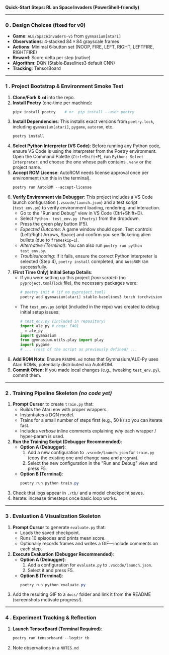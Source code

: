 **Quick‑Start Steps: RL on Space Invaders (PowerShell‑friendly)**

---

### 0 . Design Choices (fixed for v0)
- **Game**: `ALE/SpaceInvaders-v5` from `gymnasium[atari]`
- **Observations**: 4‑stacked 84 × 84 grayscale frames
- **Actions**: Minimal 6‑button set (NOOP, FIRE, LEFT, RIGHT, LEFTFIRE, RIGHTFIRE)
- **Reward**: Score delta per step (native)
- **Algorithm**: DQN (Stable‑Baselines3 default CNN)
- **Tracking**: TensorBoard

---

### 1 . Project Bootstrap & Environment Smoke Test
1. **Clone/Fork & `cd`** into the repo.
2. **Install Poetry** (one‑time per machine):
   ```powershell
   pipx install poetry    # or  pip install --user poetry
   ```
3. **Install Dependencies**: This installs exact versions from `poetry.lock`, including `gymnasium[atari]`, `pygame`, `autorom`, etc.
   ```powershell
   poetry install
   ```
4. **Select Python Interpreter (VS Code)**: Before running any Python code, ensure VS Code is using the interpreter from the Poetry environment. Open the Command Palette (`Ctrl+Shift+P`), run `Python: Select Interpreter`, and choose the one whose path contains `.venv` or the project name.
5. **Accept ROM License**: AutoROM needs license approval once per environment (run this in the terminal).
   ```powershell
   poetry run AutoROM --accept-license
   ```
6. **Verify Environment via Debugger**: This project includes a VS Code launch configuration (`.vscode/launch.json`) and a test script (`test_env.py`) to verify environment loading, rendering, and interaction.
   - Go to the "Run and Debug" view in VS Code (Ctrl+Shift+D).
   - Select `Python: test_env.py (Poetry)` from the dropdown.
   - Press the green play button (F5).
   - *Expected Outcome*: A game window should open. Test controls (Left/Right Arrows, Space) and confirm you see flickering alien bullets (due to `frameskip=1`).
   - *Alternative (Terminal)*: You can also run `poetry run python test_env.py`.
   - *Troubleshooting*: If it fails, ensure the correct Python interpreter is selected (Step 4), `poetry install` completed, and `AutoROM` ran successfully.
7. **(First Time Only) Initial Setup Details**:
   - If you were setting up this project *from scratch* (no `pyproject.toml`/`lock` file), the necessary packages were:
     ```powershell
     # poetry init # (if no pyproject.toml)
     poetry add gymnasium[atari] stable-baselines3 torch torchvision tensorboard opencv-python black ruff pygame autorom
     ```
   - The `test_env.py` script (included in the repo) was created to debug initial setup issues:
     ```python
     # test_env.py (Included in repository)
     import ale_py # noqa: F401
     _ = ale_py
     import gymnasium
     from gymnasium.utils.play import play
     import pygame
     # ... (rest of the script as previously defined) ...
     ```
8. **Add ROM Note**: Ensure `README.md` notes that Gymnasium/ALE-Py uses Atari ROMs, potentially distributed via AutoROM.
9. **Commit Often**: If you made local changes (e.g., tweaking `test_env.py`), commit them.

---

### 2 . Training Pipeline Skeleton *(no code yet)*
1. **Prompt Cursor** to create `train.py` that:
   - Builds the Atari env with proper wrappers.
   - Instantiates a DQN model.
   - Trains for a small number of steps first (e.g., 50 k) so you can iterate fast.
   - Includes *verbose* inline comments explaining *why* each wrapper / hyper‑param is used.
2. **Run the Training Script (Debugger Recommended)**:
   - **Option A (Debugger)**:
     1. Add a new configuration to `.vscode/launch.json` for `train.py` (copy the existing one and change `name` and `program`).
     2. Select the new configuration in the "Run and Debug" view and press F5.
   - **Option B (Terminal)**:
     ```powershell
     poetry run python train.py
     ```
3. Check that logs appear in `./tb/` and a model checkpoint saves.
4. Iterate: increase timesteps once basic loop works.

---

### 3 . Evaluation & Visualization Skeleton
1. **Prompt Cursor** to generate `evaluate.py` that:
   - Loads the saved checkpoint.
   - Runs 10 episodes and prints mean score.
   - Optionally records frames and writes a GIF—include comments on each step.
2. **Execute Evaluation (Debugger Recommended)**:
   - **Option A (Debugger)**:
     1. Add a configuration for `evaluate.py` to `.vscode/launch.json`.
     2. Select it and press F5.
   - **Option B (Terminal)**:
     ```powershell
     poetry run python evaluate.py
     ```
3. Add the resulting GIF to a `docs/` folder and link it from the README (screenshots motivate progress!).

---

### 4 . Experiment Tracking & Reflection
1. **Launch TensorBoard (Terminal Required)**:
   ```powershell
   poetry run tensorboard --logdir tb
   ```
2. Note observations in a `NOTES.md`